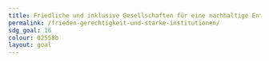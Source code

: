 ```yaml
---
title: Friedliche und inklusive Gesellschaften für eine nachhaltige Entwicklung fördern, allen Menschen Zugang zur Justiz ermöglichen und leistungsfähige, rechenschaftspflichtige und inklusive Institutionen auf allen Ebenen aufbauen
permalink: /frieden-gerechtigkeit-und-starke-institutionen/
sdg_goal: 16
colour: 02558b
layout: goal
---
```


